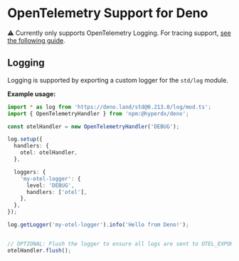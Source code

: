 # OpenTelemetry Support for Deno

⚠️ Currently only supports OpenTelemetry Logging. For tracing support, [see the following guide](https://dev.to/grunet/leveraging-opentelemetry-in-deno-45bj#a-minimal-interesting-example).

## Logging

Logging is supported by exporting a custom logger for the `std/log` module.

**Example usage:**

```typescript
import * as log from 'https://deno.land/std@0.213.0/log/mod.ts';
import { OpenTelemetryHandler } from 'npm:@hyperdx/deno';

const otelHandler = new OpenTelemetryHandler('DEBUG');

log.setup({
  handlers: {
    otel: otelHandler,
  },

  loggers: {
    'my-otel-logger': {
      level: 'DEBUG',
      handlers: ['otel'],
    },
  },
});

log.getLogger('my-otel-logger').info('Hello from Deno!');


// OPTIONAL: Flush the logger to ensure all logs are sent to OTEL_EXPORTER_OTLP_ENDPOINT
otelHandler.flush();
```


